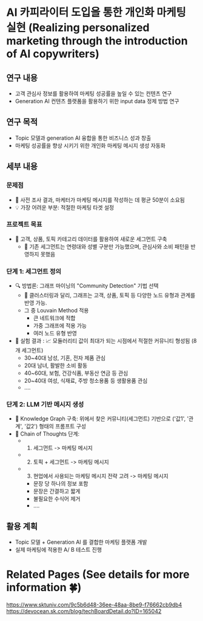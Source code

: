 
# AI 카피라이터 도입을 통한 개인화 마케팅 실현 (Realizing personalized marketing through the introduction of AI copywriters)

## 연구 내용
- 고객 관심사 정보를 활용하여 마케팅 성공률을 높일 수 있는 컨텐츠 연구
- Generation AI 컨텐츠 플랫폼을 활용하기 위한 input data 정제 방법 연구

## 연구 목적
- Topic 모델과 generation AI 융합을 통한 비즈니스 성과 창출
- 마케팅 성공률을 향상 시키기 위한 개인화 마케팅 메시지 생성 자동화

## 세부 내용 
### 문제점
- 🎯 사전 조사 결과, 마케터가 마케팅 메시지를 작성하는 데 평균 50분이 소요됨
- 💡 가장 어려운 부분: 적절한 마케팅 타겟 설정
### 프로젝트 목표
- 🎯 고객, 상품, 토픽 카테고리 데이터를 활용하여 새로운 세그먼트 구축
  - 🔄 기존 세그먼트는 연령대와 성별 구분만 가능했으며, 관심사와 소비 패턴을 반영하지 못했음
### 단계 1: 세그먼트 정의
- 🔍 방법론: 그래프 마이닝의 "Community Detection" 기법 선택
  - 🔗 클러스터링과 달리, 그래프는 고객, 상품, 토픽 등 다양한 노드 유형과 관계를 반영 가능.
  - 그 중 Louvain Method 적용 
    - 큰 네트워크에 적합
    - 가중 그래프에 적용 가능
    - 여러 노드 유형 반영
- 📝 실험 결과 : 📈 모듈러리티 값이 최대가 되는 시점에서 적절한 커뮤니티 형성됨 (8개 세그먼트)
  - 30~40대 남성, 기혼, 전자 제품 관심
  - 20대 남녀, 활발한 소비 활동
  - 40~60대, 보험, 건강식품, 부동산 연금 등 관심
  - 20~40대 여성, 식재료, 주방 청소용품 등 생활용품 관심
  - ....

### 단계 2: LLM 기반 메시지 생성 
- 🔗 Knowledge Graph 구축: 위에서 찾은 커뮤니티(세그먼트) 기반으로 ('값1', '관계', '값2') 형태의 프롬프트 구성
- 🔄 Chain of Thoughts 단계:
  - 1. 세그먼트 -> 마케팅 메시지
  - 2. 토픽 + 세그먼트 -> 마케팅 메시지
  - 3. 현업에서 사용되는 마케팅 메시지 전략 고려 -> 마케팅 메시지
    - 문장 당 하나의 정보 포함
    - 문장은 간결하고 짧게
    - 불필요한 수식어 제거
    - ....

## 활용 계획
- Topic 모델 + Generation AI 를 결합한 마케팅 플랫폼 개발
- 실제 마케팅에 적용한 A/ B 테스트 진행





# Related Pages (See details for more information 🍀)

https://www.sktuniv.com/9c5b6d48-36ee-48aa-8be9-f76662cb9db4
https://devocean.sk.com/blog/techBoardDetail.do?ID=165042
